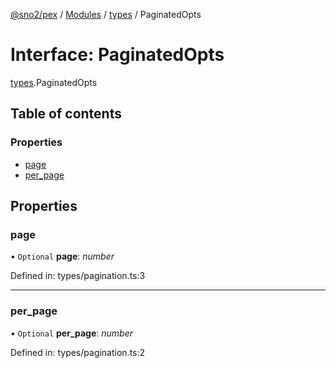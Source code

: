 [@sno2/pex](../README.md) / [Modules](../modules.md) / [types](../modules/types.md) / PaginatedOpts

# Interface: PaginatedOpts

[types](../modules/types.md).PaginatedOpts

## Table of contents

### Properties

- [page](types.paginatedopts.md#page)
- [per\_page](types.paginatedopts.md#per_page)

## Properties

### page

• `Optional` **page**: *number*

Defined in: types/pagination.ts:3

___

### per\_page

• `Optional` **per\_page**: *number*

Defined in: types/pagination.ts:2
